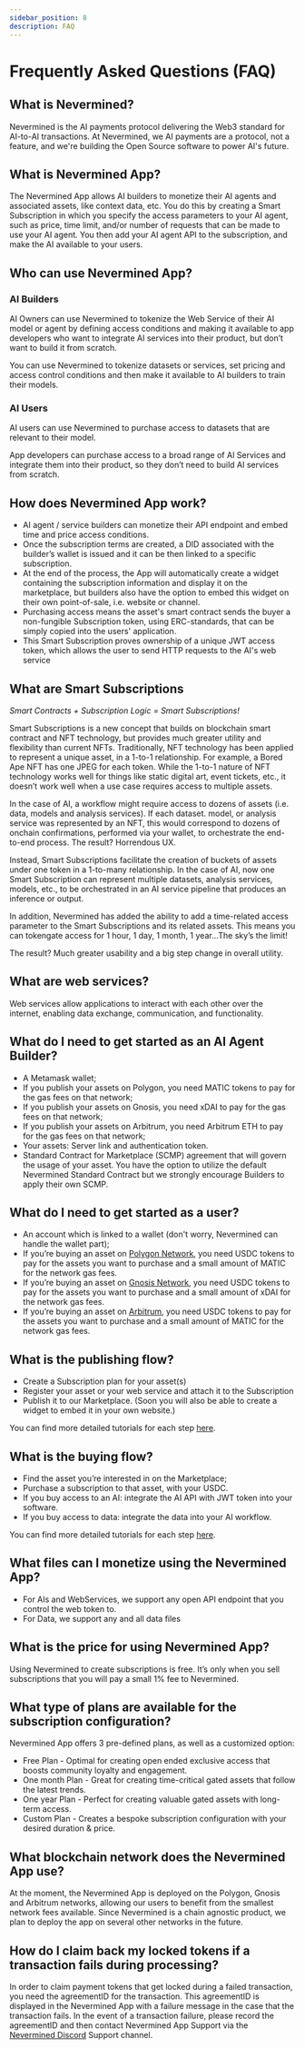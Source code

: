 ```yaml
---
sidebar_position: 8 
description: FAQ
---
```


# Frequently Asked Questions (FAQ)

## What is Nevermined?

Nevermined is the AI payments protocol delivering the Web3 standard for AI-to-AI transactions. At Nevermined, we AI payments are a protocol, not a feature, and we're building the Open Source software to power AI's future.

## What is Nevermined App?

The Nevermined App allows AI builders to monetize their AI agents and associated assets, like context data, etc. You do this by creating a Smart Subscription in which you specify the access parameters to your AI agent, such as price, time limit, and/or number of requests that can be made to use your AI agent. You then add your AI agent API to the subscription, and make the AI available to your users.

## Who can use Nevermined App?

### AI Builders

AI Owners can use Nevermined to tokenize the Web Service of their AI model or agent by defining access conditions and making it available to app developers who want to integrate AI services into their product, but don’t want to build it from scratch.

You can use Nevermined to tokenize datasets or services, set pricing and access control conditions and then make it available to AI builders to train their models.

### AI Users

AI users can use Nevermined to purchase access to datasets that are relevant to their model. 

App developers can purchase access to a broad range of AI Services and integrate them into their product, so they don’t need to build AI services from scratch.  

## How does Nevermined App work?

* AI agent / service builders can monetize their API endpoint and embed time and price access conditions. 
* Once the subscription terms are created, a DID associated with the builder’s wallet is issued and it can be then linked to a specific subscription.
* At the end of the process, the App will automatically create a widget containing the subscription information and display it on the marketplace, but builders also have the option to embed this widget on their own point-of-sale, i.e. website or channel.
* Purchasing access means the asset's smart contract sends the buyer a non-fungible Subscription token, using ERC-standards, that can be simply copied into the users' application.
* This Smart Subscription proves ownership of a unique JWT access token, which allows the user to send HTTP requests to the AI's web service

## What are Smart Subscriptions

*Smart Contracts + Subscription Logic = Smart Subscriptions!*

Smart Subscriptions is a new concept that builds on blockchain smart contract and NFT technology, but provides much greater utility and flexibility than current NFTs. Traditionally, NFT technology has been applied to represent a unique asset, in a 1-to-1 relationship. For example, a Bored Ape NFT has one JPEG for each token. While the 1-to-1 nature of NFT technology works well for things like static digital art, event tickets, etc., it doesn’t work well when a use case requires access to multiple assets. 

In the case of AI, a workflow might require access to dozens of assets (i.e. data, models and analysis services). If each dataset. model, or analysis service was represented by an NFT, this would correspond to dozens of onchain confirmations, performed via your wallet, to orchestrate the end-to-end process. The result? Horrendous UX.

Instead, Smart Subscriptions facilitate the creation of buckets of assets under one token in a 1-to-many relationship. In the case of AI, now one Smart Subscription can represent multiple datasets, analysis services, models, etc., to be orchestrated in an AI service pipeline that produces an inference or output. 

In addition, Nevermined has added the ability to add a time-related access parameter to the Smart Subscriptions and its related assets. This means you can tokengate access for 1 hour, 1 day, 1 month, 1 year…The sky’s the limit!

The result? Much greater usability and a big step change in overall utility.

## What are web services?

Web services allow applications to interact with each other over the internet, enabling data exchange, communication, and functionality.

## What do I need to get started as an AI Agent Builder?

* A Metamask wallet;
* If you publish your assets on Polygon, you need MATIC tokens to pay for the gas fees on that network;
* If you publish your assets on Gnosis, you need xDAI to pay for the gas fees on that network;
* If you publish your assets on Arbitrum, you need Arbitrum ETH to pay for the gas fees on that network;
* Your assets: Server link and authentication token.
* Standard Contract for Marketplace (SCMP) agreement that will govern the usage of your asset. You have the option to utilize the default Nevermined Standard Contract but we strongly encourage Builders to apply their own SCMP.

## What do I need to get started as a user?

* An account which is linked to a wallet (don't worry, Nevermined can handle the wallet part);
* If you’re buying an asset on [Polygon Network](https://matic.nevermined.app/), you need USDC tokens to pay for the assets you want to purchase and a small amount of MATIC for the network gas fees.
* If you’re buying an asset on [Gnosis Network](https://gnosis.nevermined.app/), you need USDC tokens to pay for the assets you want to purchase and a small amount of xDAI for the network gas fees.
* If you’re buying an asset on [Arbitrum](https://nevermined.app/), you need USDC tokens to pay for the assets you want to purchase and a small amount of MATIC for the network gas fees.


## What is the publishing flow?

* Create a Subscription plan for your asset(s)
* Register your asset or your web service and attach it to the Subscription
* Publish it to our Marketplace. (Soon you will also be able to create a widget to embed it in your own website.)

You can find more detailed tutorials for each step [here](../tutorials/).

## What is the buying flow?

* Find the asset you’re interested in on the Marketplace;
* Purchase a subscription to that asset, with your USDC.
* If you buy access to an AI: integrate the AI API with JWT token into your software.
* If you buy access to data: integrate the data into your AI workflow.

You can find more detailed tutorials for each step [here](../tutorials/).

## What files can I monetize using the Nevermined App?

* For AIs and WebServices, we support any open API endpoint that you control the web token to.
* For Data, we support any and all data files

## What is the price for using Nevermined App?

Using Nevermined to create subscriptions is free. It’s only when you sell subscriptions that you will pay a small 1% fee to Nevermined.

## What type of plans are available for the subscription configuration?

Nevermined App offers 3 pre-defined plans, as well as a customized option:

* Free Plan - Optimal for creating open ended exclusive access that boosts community loyalty and engagement.
* One month Plan - Great for creating time-critical gated assets that follow the latest trends.
* One year Plan - Perfect for creating valuable gated assets with long-term access.
* Custom Plan - Creates a bespoke subscription configuration with your desired duration & price.

## What blockchain network does the Nevermined App use?

At the moment, the Nevermined App is deployed on the Polygon, Gnosis and Arbitrum networks, allowing our users to benefit from the smallest network fees available. Since Nevermined is a chain agnostic product, we plan to deploy the app on several other networks in the future.

## How do I claim back my locked tokens if a transaction fails during processing?

In order to claim payment tokens that get locked during a failed transaction, you need the agreementID for the transaction. This agreementID is displayed in the Nevermined App with a failure message in the case that the transaction fails. In the event of a transaction failure, please record the agreementID and then contact Nevermined App Support via the [Nevermined Discord](https://discord.com/invite/GZju2qScKq) Support channel.
